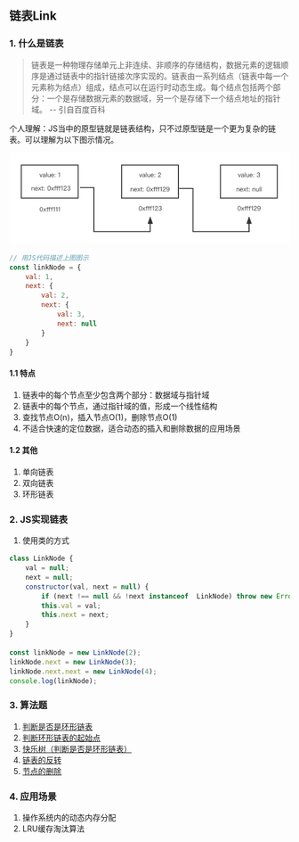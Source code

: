 ## 链表Link

### 1. 什么是链表

> 链表是一种物理存储单元上非连续、非顺序的存储结构，数据元素的逻辑顺序是通过链表中的指针链接次序实现的。链表由一系列结点（链表中每一个元素称为结点）组成，结点可以在运行时动态生成。每个结点包括两个部分：一个是存储数据元素的数据域，另一个是存储下一个结点地址的指针域。 -- 引自百度百科

个人理解：JS当中的原型链就是链表结构，只不过原型链是一个更为复杂的链表。可以理解为以下图示情况。

![JS中的链表简单形式](../assets/link1.png)

```javascript
// 用JS代码描述上图图示
const linkNode = {
    val: 1,
    next: {
        val: 2,
        next: {
            val: 3,
            next: null
        }
    }
}
```

#### 1.1 特点
1. 链表中的每个节点至少包含两个部分：数据域与指针域
2. 链表中的每个节点，通过指针域的值，形成一个线性结构
3. 查找节点O(n)，插入节点O(1)，删除节点O(1)
4. 不适合快速的定位数据，适合动态的插入和删除数据的应用场景

#### 1.2 其他
1. 单向链表
2. 双向链表
3. 环形链表

### 2. JS实现链表
1. 使用类的方式 
```javascript
class LinkNode {
    val = null;
    next = null;
    constructor(val, next = null) {
        if (next !== null && !next instanceof  LinkNode) throw new Error('next必须是null或者LinkNode对象');
        this.val = val;
        this.next = next;
    }
}

const linkNode = new LinkNode(2);
linkNode.next = new LinkNode(3);
linkNode.next.next = new LinkNode(4);
console.log(linkNode);
```

### 3. 算法题
1. [判断是否是环形链表](../arithmetic/环形列表)
2. [判断环形链表的起始点](../arithmetic/环形列表)
3. [快乐树（判断是否是环形链表）](../arithmetic/环形列表)
4. [链表的反转](../arithmetic/链表反转)
5. [节点的删除](../arithmetic/链表节点删除)

### 4. 应用场景
1. 操作系统内的动态内存分配
2. LRU缓存淘汰算法


